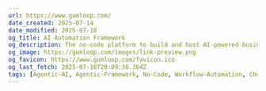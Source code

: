 ```yaml
---
url: https://www.gumloop.com/
date_created: 2025-07-14
date_modified: 2025-07-18
og_title: AI Automation Framework
og_description: The no-code platform to build and host AI-powered business automations.
og_image: https://gumloop.com/images/link-preview.png
og_favicon: https://www.gumloop.com/favicon.ico
og_last_fetch: 2025-07-18T20:09:38.364Z
tags: [Agentic-AI, Agentic-Framework, No-Code, Workflow-Automation, Check-It-Out, AI-Toolkit]
---
```

